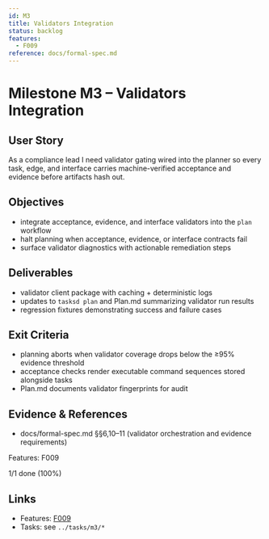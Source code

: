 ```yaml
---
id: M3
title: Validators Integration
status: backlog
features:
  - F009
reference: docs/formal-spec.md
---
```


# Milestone M3 – Validators Integration

## User Story
As a compliance lead I need validator gating wired into the planner so every task, edge, and interface carries machine-verified acceptance and evidence before artifacts hash out.

## Objectives
- integrate acceptance, evidence, and interface validators into the `plan` workflow
- halt planning when acceptance, evidence, or interface contracts fail
- surface validator diagnostics with actionable remediation steps

## Deliverables
- validator client package with caching + deterministic logs
- updates to `tasksd plan` and Plan.md summarizing validator run results
- regression fixtures demonstrating success and failure cases

## Exit Criteria
- planning aborts when validator coverage drops below the ≥95% evidence threshold
- acceptance checks render executable command sequences stored alongside tasks
- Plan.md documents validator fingerprints for audit

## Evidence & References
- docs/formal-spec.md §§6,10–11 (validator orchestration and evidence requirements)

Features: F009

<!-- PROGRESS:START M3 -->
1/1 done (100%)
<!-- PROGRESS:END M3 -->

## Links
- Features: [F009](../features/F009-validators-integration.md)
- Tasks: see `../tasks/m3/*`
